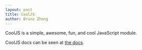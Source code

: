 ```yaml
---
layout: post
title: CoolJS
author: Bruno Zhong
---
```


CoolJS is a simple, awesome, fun, and cool JavaScript module.

CoolJS docs can be seen at [the docs](/jekyll-page/docs/cooljs/). 

